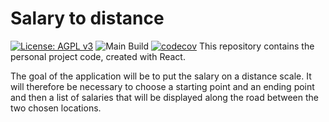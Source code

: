 # Salary to distance

[![License: AGPL v3](https://img.shields.io/badge/License-AGPL_v3-blue.svg)](https://www.gnu.org/licenses/agpl-3.0)
![Main Build](https://github.com/da-max/salary-to-distance/actions/workflows/workflow.yml/badge.svg)
[![codecov](https://codecov.io/gh/da-max/salary-to-distance/branch/main/graph/badge.svg?token=IBQO0I5DU7)](https://codecov.io/gh/da-max/salary-to-distance)
This repository contains the personal project code, created with React.

The goal of the application will be to put the salary on a distance scale. It will therefore be necessary to choose a
starting point and an ending point and then a list of salaries that will be displayed along the road between the two
chosen locations.

